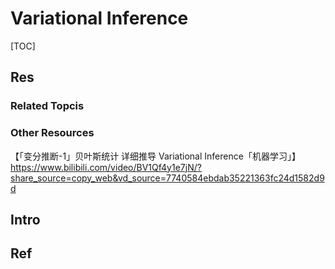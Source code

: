 # Variational Inference

[TOC]



## Res
### Related Topcis


### Other Resources
【「变分推断-1」贝叶斯统计 详细推导 Variational Inference「机器学习」】 https://www.bilibili.com/video/BV1Qf4y1e7jN/?share_source=copy_web&vd_source=7740584ebdab35221363fc24d1582d9d



## Intro



## Ref


